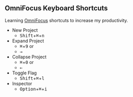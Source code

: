 ## OmniFocus Keyboard Shortcuts
Learning [OmniFocus](https://www.omnigroup.com/omnifocus) shortcuts to increase my productivity.

- New Project
  - <kbd>Shift</kbd>+<kbd>⌘</kbd>+<kbd>n</kbd>
- Expand Project
  - <kbd>⌘</kbd>+<kbd>9</kbd> or
  - <kbd>→</kbd>
- Collapse Project
  - <kbd>⌘</kbd>+<kbd>0</kbd> or
  - <kbd>←</kbd>
- Toggle Flag
  - <kbd>Shift</kbd>+<kbd>⌘</kbd>+<kbd>l</kbd>
- Inspector
  - <kbd>Option</kbd>+<kbd>⌘</kbd>+<kbd>i</kbd>